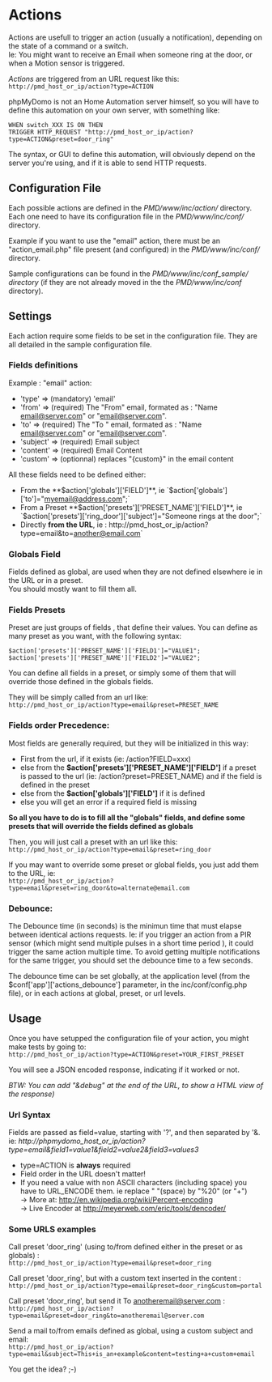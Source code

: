 # Actions

Actions are usefull to trigger an action (usually a notification), depending on the state of a command or a switch.  
Ie: You might want to receive an Email when someone ring at the door, or when a Motion sensor is triggered.

*Actions* are triggered from an URL request like this:  `http://pmd_host_or_ip/action?type=ACTION`

phpMyDomo is not an Home Automation server himself, so you will have to define this automation on your own server, with something like:  
```
WHEN switch_XXX IS ON THEN 
TRIGGER HTTP_REQUEST "http://pmd_host_or_ip/action?type=ACTION&preset=door_ring"
```  
The syntax, or GUI to define this automation, will obviously depend on the server you're using, and if it is able to send  HTTP requests.


## Configuration File #########################################################################
Each possible actions are defined in the *PMD/www/inc/action/* directory.  
Each one need to have its configuration file in the *PMD/www/inc/conf/* directory.

Example if you want to use the "email" action, there must be an "action_email.php" file present (and configured) in the *PMD/www/inc/conf/* directory.

Sample configurations can be found in the *PMD/www/inc/conf_sample/ directory* (if they are not already moved in the the *PMD/www/inc/conf* directory).


## Settings #########################################################################
Each action require some fields to be set in the configuration file. They are all detailed in the sample configuration file.

### Fields definitions ############################

Example : "email" action: 

- 'type'	=> (mandatory) 'email'
- 'from' 	=> (required) The "From" email,	formated as : "Name <email@server.com>" or "email@server.com".
- 'to'   	=> (required) The "To " email,	formated as : "Name <email@server.com>" or "email@server.com".
- 'subject'	=> (required) Email subject
- 'content'	=> (required) Email Content
- 'custom'	=> (optionnal) replaces "{custom}" in the email content

All these fields need to be defined either:
- From the **$action['globals']['FIELD']**, ie `$action['globals']['to']="myemail@address.com";`
- From a Preset **$action['presets']['PRESET_NAME']['FIELD']**, ie `$action['presets']['ring_door']['subject']="Someone rings at the door";`
- Directly **from the URL**, ie : http://pmd_host_or_ip/action?type=email&to=another@email.com`

### Globals Field ######################
Fields defined as global, are used when they are not defined elsewhere ie in the URL or in a preset.  
You should mostly want to fill them all.

### Fields Presets ######################
Preset are just groups of fields , that define their values. You can define as many preset as you want, with the following syntax:
```
$action['presets']['PRESET_NAME']['FIELD1']="VALUE1";
$action['presets']['PRESET_NAME']['FIELD2']="VALUE2";
```
You can define all fields in a preset, or simply some of them that will override those defined in the globals fields.

They will be simply called from an url like:  
`http://pmd_host_or_ip/action?type=email&preset=PRESET_NAME`


### Fields order Precedence: ######################
Most fields are generally required, but they will be initialized in this way: 
- First from the url, if it exists (ie: /action?FIELD=xxx)
- else from the **$action['presets']['PRESET_NAME']['FIELD']** if a preset is passed to the url (ie: /action?preset=PRESET_NAME) and if the field is defined in the preset
- else from the  **$action['globals']['FIELD']** if it is defined
- else you will get an error if a required field is missing

__So all you have to do is to fill all the "globals" fields, and define some presets that will override the fields defined as globals__

Then, you will just call a preset with an url like this:  
`http://pmd_host_or_ip/action?type=email&preset=ring_door`

If you may want to override some preset or global fields, you just add them to the URL, ie:  
`http://pmd_host_or_ip/action?type=email&preset=ring_door&to=alternate@email.com`


### Debounce: ######################
The Debounce time (in seconds) is the minimun time that must elapse between identical actions requests. Ie: if you trigger an action from a PIR sensor (which might send multiple pulses in a short time period ), it could trigger the same action multiple time. To avoid getting multiple notifications for the same trigger, you should set the debounce time to a few seconds.

The debounce time can be set globally, at the application level (from the $conf['app']['actions_debounce'] parameter, in the inc/conf/config.php file), or in each actions at global, preset, or url levels.


## Usage #################################################################################

Once you have setupped the configuration file of your action, you might make tests by going to:  
`http://pmd_host_or_ip/action?type=ACTION&preset=YOUR_FIRST_PRESET`

You will see a JSON encoded response, indicating if it worked or not.

_BTW: You can add "&debug" at the end of the URL, to show a HTML view of the response)_


### Url Syntax ######################
Fields are passed as field=value, starting with '?', and then separated by '&.   
ie: *http://phpmydomo_host_or_ip/action?type=email&field1=value1&field2=value2&field3=values3*
- type=ACTION is **always** required
- Field order in the URL doesn't matter!
- If you need a value with non ASCII characters (including space) you have to URL_ENCODE them. ie replace " "(space) by "%20" (or "+")  
	-> More at: http://en.wikipedia.org/wiki/Percent-encoding  
	-> Live Encoder at http://meyerweb.com/eric/tools/dencoder/


### Some URLS examples ##################
Call preset 'door_ring' (using to/from defined either in the preset or as globals) :  
`http://pmd_host_or_ip/action?type=email&preset=door_ring`

Call preset 'door_ring', but with a custom text inserted in the content :  
`http://pmd_host_or_ip/action?type=email&preset=door_ring&custom=portal`

Call preset 'door_ring', but send it To anotheremail@server.com :  
`http://pmd_host_or_ip/action?type=email&preset=door_ring&to=anotheremail@server.com`

Send a mail to/from emails defined as global, using a custom subject and email:  
`http://pmd_host_or_ip/action?type=email&subject=This+is_an+example&content=testing+a+custom+email`


You get the idea? ;-)


